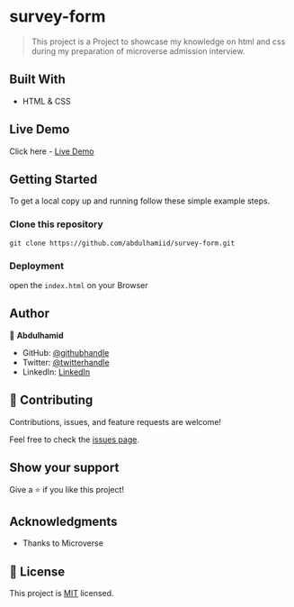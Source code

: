 # survey-form
> This project is a Project to showcase my knowledge on html and css during my preparation of microverse admission interview.


## Built With

- HTML & CSS

## Live Demo

Click here - [Live Demo](https://abdulhamiid.github.io/survey-form/)

## Getting Started

To get a local copy up and running follow these simple example steps.

### Clone this repository

```
git clone https://github.com/abdulhamiid/survey-form.git
```

### Deployment

open the ```index.html``` on your Browser


## Author

👤 **Abdulhamid**

- GitHub: [@githubhandle](https://github.com/abdulhamiid)
- Twitter: [@twitterhandle](https://twitter.com/abdulhamid_adio)
- LinkedIn: [LinkedIn](https://linkedin.com/)

## 🤝 Contributing

Contributions, issues, and feature requests are welcome!

Feel free to check the [issues page](https://github.com/abdulhamiid/survey-form/issues).

## Show your support

Give a ⭐️ if you like this project!

## Acknowledgments

- Thanks to Microverse

## 📝 License

This project is [MIT](./MIT.md) licensed.
